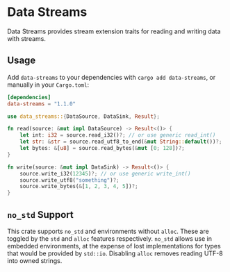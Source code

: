 # Data Streams

Data Streams provides stream extension traits for reading and writing data with streams.

## Usage

Add `data-streams` to your dependencies with `cargo add data-streams`, or manually in your `Cargo.toml`:

```toml
[dependencies]
data-streams = "1.1.0"
```

```rust
use data_streams::{DataSource, DataSink, Result};

fn read(source: &mut impl DataSource) -> Result<()> {
	let int: i32 = source.read_i32()?; // or use generic read_int()
	let str: &str = source.read_utf8_to_end(&mut String::default())?;
	let bytes: &[u8] = source.read_bytes(&mut [0; 128])?;
}

fn write(source: &mut impl DataSink) -> Result<()> {
	source.write_i32(12345)?; // or use generic write_int()
	source.write_utf8("something")?;
	source.write_bytes(&[1, 2, 3, 4, 5])?;
}
```

## `no_std` Support

This crate supports `no_std` and environments without `alloc`. These are toggled by the `std` and
`alloc` features respectively. `no_std` allows use in embedded environments, at the expense of lost
implementations for types that would be provided by `std::io`. Disabling `alloc` removes reading
UTF-8 into owned strings.
